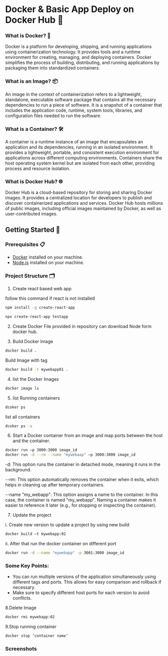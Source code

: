 # Docker & Basic App Deploy on Docker Hub 🚀

### What is Docker? 🐳

Docker is a platform for developing, shipping, and running applications using containerization technology. It provides tools and a runtime environment for creating, managing, and deploying containers. Docker simplifies the process of building, distributing, and running applications by packaging them into standardized containers.

### What is an Image? 📦

An image in the context of containerization refers to a lightweight, standalone, executable software package that contains all the necessary dependencies to run a piece of software. It is a snapshot of a container that includes the application code, runtime, system tools, libraries, and configuration files needed to run the software.

### What is a Container? 🛠️

A container is a runtime instance of an image that encapsulates an application and its dependencies, running in an isolated environment. It provides a lightweight, portable, and consistent execution environment for applications across different computing environments. Containers share the host operating system kernel but are isolated from each other, providing process and resource isolation.

### What is Docker Hub? 🌐

Docker Hub is a cloud-based repository for storing and sharing Docker images. It provides a centralized location for developers to publish and discover containerized applications and services. Docker Hub hosts millions of public images, including official images maintained by Docker, as well as user-contributed images.

## Getting Started 🏁

### Prerequisites 📋

- [Docker](https://www.docker.com/products/docker-desktop) installed on your machine.
- [Node.js](https://nodejs.org/) installed on your machine.

### Project Structure 🗂️

1. Create react based web app

follow this command if react is not installed
```bash
npm install -g create-react-app
```
```bash
npx create-react-app testapp
```
2. Create Docker File provided in repository can download Node form docker hub.

3. Build Docker Image
```bash
docker build .
```
Build Image with tag
```bash
docker build -t mywebapp01 .
```

4. list the Docker Images
```bash
docker image ls
```

5. list Running containers
```bash
dcoker ps
```
list all containers
```bash
dcoker ps -a
```

6. Start a Docker container from an image and map ports between the host and the container.
```bash
docker run –p 3000:3000 image_id
docker run -d --rm --name "mywebaap" –p 3000:3000 image_id
```
-d: This option runs the container in detached mode, meaning it runs in the background.

--rm: This option automatically removes the container when it exits, which helps in cleaning up after temporary containers.

--name "my_webapp": This option assigns a name to the container. In this case, the container is named "my_webapp". Naming a container makes it easier to reference it later (e.g., for stopping or inspecting the container).

7. Update the project
   
i. Create new version to update a project by using new build

```bash
docker build –t mywebapp:02
```

ii. After that run the docker container on different port
```bash
docker run -d --name "mywebapp" -p 3001:3000 image_id
```
### Some Key Points:

* You can run multiple versions of the application simultaneously using different tags and ports. This allows for easy comparison and rollback if necessary.
* Make sure to specify different host ports for each version to avoid conflicts.


8.Delete Image

```bash
docker rmi mywebapp:02
```

9.Stop running container
```bash
docker stop ‘container name’
```

### Screenshots
